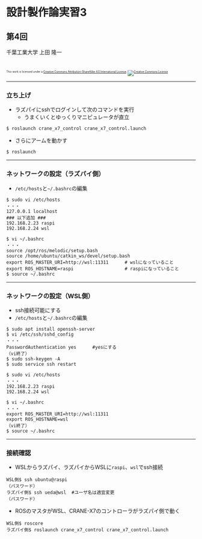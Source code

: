 # 設計製作論実習3

## 第4回

千葉工業大学 上田 隆一

<br />

<p style="font-size:50%">
This work is licensed under a <a rel="license" href="http://creativecommons.org/licenses/by-sa/4.0/">Creative Commons Attribution-ShareAlike 4.0 International License</a>.
<a rel="license" href="http://creativecommons.org/licenses/by-sa/4.0/">
<img alt="Creative Commons License" style="border-width:0" src="https://i.creativecommons.org/l/by-sa/4.0/88x31.png" /></a>
</p>

---

### 立ち上げ

* ラズパイにsshでログインして次のコマンドを実行
   * うまくいくとゆっくりマニピュレータが直立
```
$ roslaunch crane_x7_control crane_x7_control.launch
```
   * さらにアームを動かす
```
$ roslaunch 
```

---

### ネットワークの設定（ラズパイ側）

* `/etc/hosts`と`~/.bashrc`の編集

```
$ sudo vi /etc/hosts
・・・
127.0.0.1 localhost
### 以下追加 ###
192.168.2.23 raspi
192.168.2.24 wsl
```


```
$ vi ~/.bashrc 
・・・
source /opt/ros/melodic/setup.bash
source /home/ubuntu/catkin_ws/devel/setup.bash
export ROS_MASTER_URI=http://wsl:11311      # wslになっていること
export ROS_HOSTNAME=raspi                   # raspiになっていること
$ source ~/.bashrc
```

---

### ネットワークの設定（WSL側）

* ssh接続可能にする
* `/etc/hosts`と`~/.bashrc`の編集

```
$ sudo apt install openssh-server
$ vi /etc/ssh/sshd_config
・・・
PasswordAuthentication yes      #yesにする
（vi終了）
$ sudo ssh-keygen -A
$ sudo service ssh restart
```

```
$ sudo vi /etc/hosts
・・・
192.168.2.23 raspi
192.168.2.24 wsl
```

```
$ vi ~/.bashrc 
・・・
export ROS_MASTER_URI=http://wsl:11311
export ROS_HOSTNAME=wsl
（vi終了）
$ source ~/.bashrc
```

---

### 接続確認

* WSLからラズパイ、ラズパイからWSLに`raspi`、`wsl`でssh接続

```
WSL側$ ssh ubuntu@raspi 
（パスワード）
ラズパイ側$ ssh ueda@wsl  #ユーザ名は適宜変更
（パスワード）
```

* ROSのマスタがWSL、CRANE-X7のコントローラがラズパイ側で動く

```
WSL側$ roscore 
ラズパイ側$ roslaunch crane_x7_control crane_x7_control.launch
```
